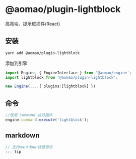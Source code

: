 # @aomao/plugin-lightblock

高亮块、提示框插件(React)

## 安装

```bash
yarn add @aomao/plugin-lightblock
```

添加到引擎

```ts
import Engine, { EngineInterface } from '@aomao/engine';
import lightblock from '@aomao/plugin-lightblock';

new Engine(...,{ plugins:[lightblock] })
```

## 命令

```ts
//使用 command 执行插件
engine.command.execute('lightblock');
```

## markdown

```ts
// 支持markdown快捷语法
::: tip
```
